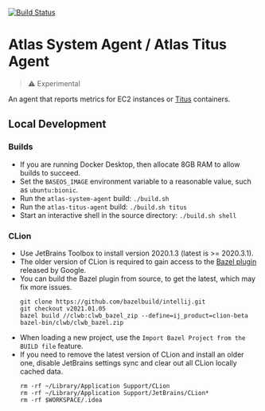 [![Build Status](https://travis-ci.com/Netflix-Skunkworks/atlas-system-agent.svg?branch=master)](https://travis-ci.com/Netflix-Skunkworks/atlas-system-agent)
# Atlas System Agent / Atlas Titus Agent

> :warning: Experimental

An agent that reports metrics for EC2 instances or [Titus] containers.

[Titus]: https://github.com/Netflix/titus/

## Local Development

### Builds

* If you are running Docker Desktop, then allocate 8GB RAM to allow builds to succeed.
* Set the `BASEOS_IMAGE` environment variable to a reasonable value, such as `ubuntu:bionic`.
* Run the `atlas-system-agent` build: `./build.sh`
* Run the `atlas-titus-agent` build: `./build.sh titus`
* Start an interactive shell in the source directory: `./build.sh shell`

### CLion

* Use JetBrains Toolbox to install version 2020.1.3 (latest is >= 2020.3.1).
* The older version of CLion is required to gain access to the [Bazel plugin] released by Google.
* You can build the Bazel plugin from source, to get the latest, which may fix more issues.
    ```
    git clone https://github.com/bazelbuild/intellij.git
    git checkout v2021.01.05
    bazel build //clwb:clwb_bazel_zip --define=ij_product=clion-beta
    bazel-bin/clwb/clwb_bazel.zip
    ```
* When loading a new project, use the `Import Bazel Project from the BUILD file` feature.
* If you need to remove the latest version of CLion and install an older one, disable JetBrains
settings sync and clear out all CLion locally cached data.
    ```
    rm -rf ~/Library/Application Support/CLion
    rm -rf ~/Library/Application Support/JetBrains/CLion*
    rm -rf $WORKSPACE/.idea
    ```

[Bazel plugin]: https://plugins.jetbrains.com/plugin/9554-bazel/versions
